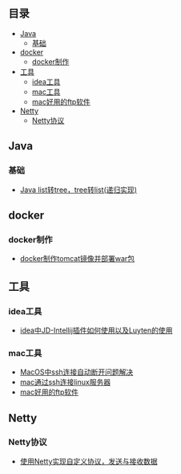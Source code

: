 ## 目录
- [Java](#java)
    - [基础](#基础)
- [docker](#docker)
    - [docker制作](#docker制作)
- [工具](#工具)
    - [idea工具](#idea工具)
    - [mac工具](#mac工具)
    - [mac好用的ftp软件](#)
- [Netty](#Netty)
    - [Netty协议](#netty协议)


## Java
### 基础
* [Java list转tree，tree转list(递归实现)](docs/java/Java%20list%E8%BD%ACtree%EF%BC%8Ctree%E8%BD%AClist(%E9%80%92%E5%BD%92%E5%AE%9E%E7%8E%B0).md)
## docker
### docker制作
* [docker制作tomcat镜像并部署war包](docs/docker/docker%E5%88%B6%E4%BD%9Ctomcat%E9%95%9C%E5%83%8F%E5%B9%B6%E9%83%A8%E7%BD%B2war%E5%8C%85.md)
## 工具
### idea工具
* [idea中JD-Intellij插件如何使用以及Luyten的使用](docs/tools/idea%E4%B8%ADJD-Intellij%E6%8F%92%E4%BB%B6%E5%A6%82%E4%BD%95%E4%BD%BF%E7%94%A8%E4%BB%A5%E5%8F%8ALuyten%E7%9A%84%E4%BD%BF%E7%94%A8.md)
### mac工具
* [MacOS中ssh连接自动断开问题解决](docs/tools/mac/MacOS%E4%B8%ADssh%E8%BF%9E%E6%8E%A5%E8%87%AA%E5%8A%A8%E6%96%AD%E5%BC%80%E9%97%AE%E9%A2%98%E8%A7%A3%E5%86%B3.md)
* [mac通过ssh连接linux服务器](docs/tools/mac/mac%E9%80%9A%E8%BF%87ssh%E8%BF%9E%E6%8E%A5linux%E6%9C%8D%E5%8A%A1%E5%99%A8.md)
* [mac好用的ftp软件]()
## Netty
### Netty协议
* [使用Netty实现自定义协议，发送与接收数据](docs/netty/%E4%BD%BF%E7%94%A8Netty%E5%AE%9E%E7%8E%B0%E8%87%AA%E5%AE%9A%E4%B9%89%E5%8D%8F%E8%AE%AE%EF%BC%8C%E5%8F%91%E9%80%81%E4%B8%8E%E6%8E%A5%E6%94%B6%E6%95%B0%E6%8D%AE.md)